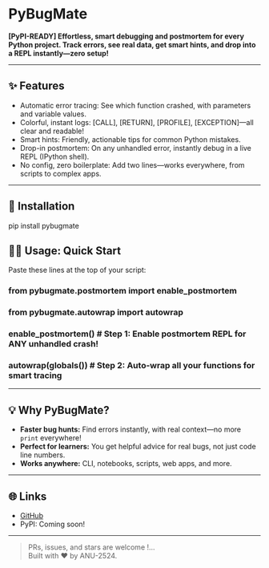 # PyBugMate

**[PyPI-READY] Effortless, smart debugging and postmortem for every Python project. Track errors, see real data, get smart hints, and drop into a REPL instantly—zero setup!**

---

## ✨ Features

- Automatic error tracing: See which function crashed, with parameters and variable values.
- Colorful, instant logs: [CALL], [RETURN], [PROFILE], [EXCEPTION]—all clear and readable!
- Smart hints: Friendly, actionable tips for common Python mistakes.
- Drop-in postmortem: On any unhandled error, instantly debug in a live REPL (IPython shell).
- No config, zero boilerplate: Add two lines—works everywhere, from scripts to complex apps.

---

## 🚀 Installation

pip install pybugmate


## 🧑‍💻 Usage: Quick Start

Paste these lines at the top of your script:

### from pybugmate.postmortem import enable_postmortem
### from pybugmate.autowrap import autowrap

### enable_postmortem() # Step 1: Enable postmortem REPL for ANY unhandled crash!
### autowrap(globals()) # Step 2: Auto-wrap all your functions for smart tracing

---

## **💡 Why PyBugMate?**

- **Faster bug hunts:** Find errors instantly, with real context—no more `print` everywhere!
- **Perfect for learners:** You get helpful advice for real bugs, not just code line numbers.
- **Works anywhere:** CLI, notebooks, scripts, web apps, and more.

---


## **🌐 Links**
- [GitHub](https://github.com/ANU-2524/pybugmate)
- PyPI: Coming soon!

---

> PRs, issues, and stars are welcome !...  
> Built with ♥ by ANU-2524.
